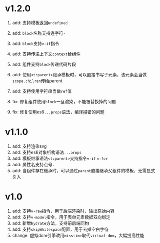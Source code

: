 # v1.2.0

1. add: 支持模板返回`undefined`
2. add: `block`名称支持连字符`-`
3. add: `block`支持`v-if`指令 
4. add: 支持传递上下文`context`给组件
5. add: 组件支持`block`传递代码片段
6. add: 使用`<t:parent>`继承模板时，可以直接书写子元素，该元素会当做`scope.chilren`传给parent
7. add: 支持使用字符串当做`ref`值

4. fix: 修复组件使用`block`一旦渲染，不能被替换掉的问题
5. fix: 修复使用es6`...props`语法，编译报错的问题

# v1.1.0

1. add: 支持渲染svg
2. add: 支持es6对象析构语法`...props`
3. add: 模板继承语法`<t:parent>`支持指令`v-if` `v-for`
4. add: 属性名支持点号`.`
5. add: 当组件存在继承时，可以通过`parent`直接继承父组件的模板，无需显式引入

# v1.0

1. add: 支持`v-raw`指令，用于后端渲染时，输出原始内容
2. add: 支持`v-model`指令，用于表单元素数据双向绑定
3. add: 新增`hydrate`方法，支持前后端同构
4. add: 支持`skipWhitespace`配置，用于去掉空白字符
3. change: 虚拟dom引擎改用`misstime`取代`virtual-dom`，大幅提高性能
